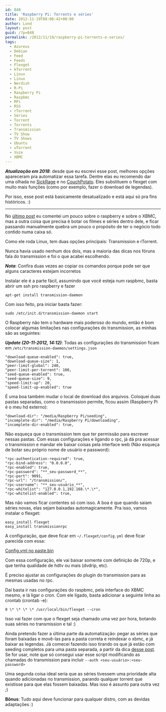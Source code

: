 ```yaml
---
id: 848
title: 'Raspberry Pi: Torrents e séries'
date: 2012-11-19T08:08:42+00:00
author: Lond
layout: post
guid: /?p=848
permalink: /2012/11/19/raspberry-pi-torrents-e-series/
tags:
  - Azureus
  - Debian
  - Feed
  - Feeds
  - Flexget
  - kTorrent
  - Linux
  - Linux
  - Nerdish
  - R-Pi
  - Raspberry Pi
  - Raspbmc
  - RPi
  - RSS
  - rTorrent
  - Séries
  - Torrent
  - Torrents
  - Transmission
  - TV Show
  - TV Shows
  - Ubuntu
  - uTorrent
  - Vuze
  - XBMC
---
```


_**Atualização em 2018**_: desde que eu escrevi esse post, melhores opções apareceram pra automatizar essa tarefa. Dentre elas eu recomendo dar uma olhada no [SickRage](https://sickrage.github.io/) e no [CouchPotato](https://couchpota.to/). Eles substituem o flexget com muito mais funções (como por exemplo, fazer o download de legendas).

Por isso, esse post está basicamente desatualizado e está aqui só pra fins históricos. :)

---

No <a title="Raspberry Pi: O Media Center de US$35" href="/2012/11/16/raspberry-pi-o-media-center-de-us35/">último post</a> eu comentei um pouco sobre o raspberry e sobre o XBMC, mas a outra coisa que precisa é botar os filmes e séries dentro dele, e ficar passando manualmente quebra um pouco o propósito de ter o negócio todo contido numa caixa só.

Como ele roda Linux, tem duas opções principais: Transmission e rTorrent.

Nunca havia usado nenhum dos dois, mas a maioria das dicas nos fóruns fala do transmission e foi o que acabei escolhendo.

**_Nota_**: Confira duas vezes ao copiar os comandos porque pode ser que alguns caracteres estejam incorretos

Instalar ele é a parte fácil, assumindo que você esteja num raspbmc, basta abrir um ssh pro raspberry e fazer

```
apt-get install transmission-daemon
```

Com isso feito, pra iniciar basta fazer:

```
sudo /etc/init.d/transmission-daemon start
```

O Raspberry não tem o hardware mais poderoso do mundo, então é bom colocar algumas limitações nas configurações do transmission, as minhas são as seguintes:

_**Update (20-11-2012, 14:12)**_: Todas as configurações do transmission ficam em `/etc/transmission-daemon/settings.json`

```
"download-queue-enabled": true,
"download-queue-size": 1,
"peer-limit-global": 240,
"peer-limit-per-torrent": 100,
"seed-queue-enabled": true,
"seed-queue-size": 9,
"speed-limit-up": 20,
"speed-limit-up-enabled": true
```

É uma boa também mudar o local de download dos arquivos. Coloquei duas pastas separadas, como o transmission permite, ficou assim (Raspberry Pi é o meu hd externo):

```
"download-dir": "/media/Raspberry Pi/seeding",
"incomplete-dir": "/media/Raspberry Pi/downloading",
"incomplete-dir-enabled": true,
```

Não esqueça que o transmission tem que ter permissão para escrever nessas pastas. Com essas configurações e ligando o rpc, já dá pra acessar o transmission e mandar ele baixar coisas pela interface web (Não esqueça de botar seu próprio nome de usuário e password):

```
"rpc-authentication-required": true,
"rpc-bind-address": "0.0.0.0",
"rpc-enabled": true,
"rpc-password": "**_seu-password_**",
"rpc-port": 9091,
"rpc-url": "/transmission/",
"rpc-username": "**_seu-usuário_**",
"rpc-whitelist": "127.0.0.1,192.168.\*.\*",
"rpc-whitelist-enabled": true,
```

Mas não vamos ficar contentes só com isso. A boa é que quando saiam séries novas, elas sejam baixadas automagicamente. Pra isso, vamos instalar o flexget:

```
easy_install flexget
easy_install transmissionrpc
```

A configuração, que deve ficar em `~/.flexget/config.yml` deve ficar parecida com essa:

[Config.yml no paste.bin](http://pastebin.com/wqhLg6cY "config.yml")

Com essa configuração, ele vai baixar somente com definição de 720p, e que tenha qualidade de hdtv ou mais (dvdrip, etc).

É preciso ajustar as configurações do plugin do transmission para as mesmas usadas no rpc.

Daí basta ir nas configurações do raspbmc, pela interface do XBMC mesmo, e lá ligar o cron. Com ele ligado, basta adicionar a seguinte linha ao crontab (crontab -e):

```
0 \* \* \* \* /usr/local/bin/flexget --cron
```

Isso vai fazer com que o flexget seja chamado uma vez por hora, botando suas séries no transmission e tal :)

Ainda pretendo fazer a última parte da automatização: pegar as séries que foram baixadas e movê-las para a pasta correta e reindexar o xbmc, e já baixar as legendas. Já comecei fazendo isso tirando os que já estão com seeding completos para uma pasta separada, a partir da dica <a title="How to Automatically Move and Remove Transmission-Daemon Downloads" href="http://1000umbrellas.com/2010/04/28/how-to-automatically-move-and-remove-transmission-daemon-downloads" target="_blank">desse post</a>. Se for usar, note que só consegui usar esse script modificando as chamadas do transmission para incluir `--auth <seu-usuário>:<seu-password>`

Uma segunda coisa ideal seria que as séries tivessem uma prioridade alta quando adicionadas no transmission, parando qualquer torrent que existisse para que elas fossem baixadas. Mas isso é assunto para outra vez ;)

**Bônus**: Tudo aqui deve funcionar para qualquer distro, com as devidas adaptações :)
